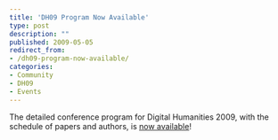 ```yaml
---
title: 'DH09 Program Now Available'
type: post
description: ""
published: 2009-05-05
redirect_from: 
- /dh09-program-now-available/
categories:
- Community
- DH09
- Events
---
```

The detailed conference program for Digital Humanities 2009, with the schedule of papers and authors, is [now available](http://web.archive.org/web/20110808055950/http://www.mith2.umd.edu:80/dh09/?page_id=89)!
